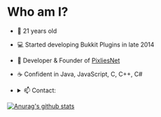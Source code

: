 <h1>Who am I?</h1>

- 📅 21 years old
- 💻 Started developing Bukkit Plugins in late 2014
- 🏢 Developer & Founder of [PixliesNet](http://github.com/PixliesEarth/)
- ☕ Confident in Java, JavaScript, C, C++, C#
- 
   <details>
    <summary>📫 Contact:</summary>

      Discord: @amxrmxhdx 

    </details>

[![Anurag's github stats](https://github-readme-stats.vercel.app/api?username=amxrmxhdx&show_icons=true&theme=radical)](https://github.com/anuraghazra/github-readme-stats)
